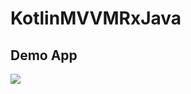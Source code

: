 # KotlinMVVMRxJava

## Demo App
<img src="https://i.gyazo.com/78f3d110ac46473d4d8ba4829b10c8ac.gif">
